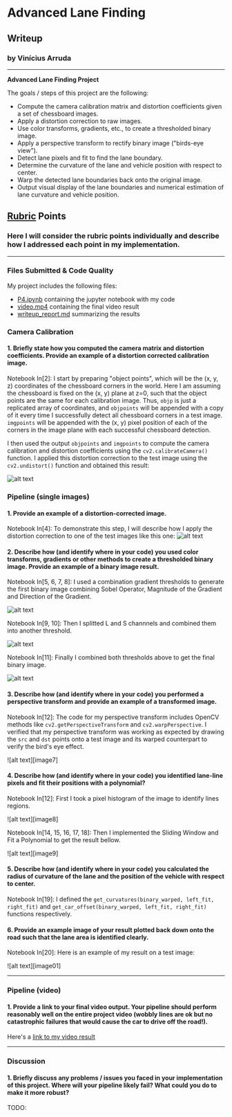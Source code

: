 # **Advanced Lane Finding** 

## Writeup

### by Vinícius Arruda

---

**Advanced Lane Finding Project**

The goals / steps of this project are the following:

* Compute the camera calibration matrix and distortion coefficients given a set of chessboard images.
* Apply a distortion correction to raw images.
* Use color transforms, gradients, etc., to create a thresholded binary image.
* Apply a perspective transform to rectify binary image ("birds-eye view").
* Detect lane pixels and fit to find the lane boundary.
* Determine the curvature of the lane and vehicle position with respect to center.
* Warp the detected lane boundaries back onto the original image.
* Output visual display of the lane boundaries and numerical estimation of lane curvature and vehicle position.

[//]: # (Image References)

[image1]: ./examples/image01.png "Example"
[image2]: ./examples/image02.jpg "Camera Calibration"
[image3]: ./examples/image03.jpg "Undistorted Image"
[image4]: ./examples/image04.jpg "Thresholds"
[image5]: ./examples/image05.jpg "LS Channels"
[image6]: ./examples/image06.jpg "Final Threshold"
[image6]: ./examples/image07.jpg "Bird's Eye"
[image6]: ./examples/image08.jpg "Histogram"
[image6]: ./examples/image09.jpg "Detected Lines"
[video1]: ./video.mp4 "Video"

## [Rubric](https://review.udacity.com/#!/rubrics/571/view) Points

### Here I will consider the rubric points individually and describe how I addressed each point in my implementation.  

---
### Files Submitted & Code Quality

My project includes the following files:
* [P4.ipynb](https://github.com/vippermaeglin/self-driven-car-nd/blob/master/P4%20-%20Advanced%20Lane%20Finding/P4.ipynb) containing the jupyter notebook with my code
* [video.mp4](https://github.com/vippermaeglin/self-driven-car-nd/blob/master/P4%20-%20Advanced%20Lane%20Finding/video.mp4) containing the final video result 
* [writeup_report.md](https://github.com/vippermaeglin/self-driven-car-nd/blob/master/P4%20-%20Advanced%20Lane%20Finding/writeup_report.md) summarizing the results

### Camera Calibration

#### 1. Briefly state how you computed the camera matrix and distortion coefficients. Provide an example of a distortion corrected calibration image.

Notebook In[2]: I start by preparing "object points", which will be the (x, y, z) coordinates of the chessboard corners in the world. Here I am assuming the chessboard is fixed on the (x, y) plane at z=0, such that the object points are the same for each calibration image.  Thus, `objp` is just a replicated array of coordinates, and `objpoints` will be appended with a copy of it every time I successfully detect all chessboard corners in a test image.  `imgpoints` will be appended with the (x, y) pixel position of each of the corners in the image plane with each successful chessboard detection.  

I then used the output `objpoints` and `imgpoints` to compute the camera calibration and distortion coefficients using the `cv2.calibrateCamera()` function.  I applied this distortion correction to the test image using the `cv2.undistort()` function and obtained this result: 

![alt text][image2]

### Pipeline (single images)

#### 1. Provide an example of a distortion-corrected image.

Notebook In[4]: To demonstrate this step, I will describe how I apply the distortion correction to one of the test images like this one:
![alt text][image3]

#### 2. Describe how (and identify where in your code) you used color transforms, gradients or other methods to create a thresholded binary image.  Provide an example of a binary image result.

Notebook In[5, 6, 7, 8]: I used a combination gradient thresholds to generate the first binary image combining Sobel Operator, Magnitude of the Gradient and Direction of the Gradient.

![alt text][image4]

Notebook In[9, 10]: Then I splitted L and S channnels and combined them into another threshold.

![alt text][image5]

Notebook In[11]: Finally I combined both thresholds above to get the final binary image.

![alt text][image6]

#### 3. Describe how (and identify where in your code) you performed a perspective transform and provide an example of a transformed image.

Notebook In[12]: The code for my perspective transform includes OpenCV methods like `cv2.getPerspectiveTransform` and  `cv2.warpPerspective`. I verified that my perspective transform was working as expected by drawing the `src` and `dst` points onto a test image and its warped counterpart to verify the bird's eye effect.

![alt text][image7]

#### 4. Describe how (and identify where in your code) you identified lane-line pixels and fit their positions with a polynomial?

Notebook In[12]: First I took a pixel histogram of the image to identify lines regions.

![alt text][image8]

Notebook In[14, 15, 16, 17, 18]: Then I implemented the Sliding Window and Fit a Polynomial to get the result bellow.

![alt text][image9]

#### 5. Describe how (and identify where in your code) you calculated the radius of curvature of the lane and the position of the vehicle with respect to center.

Notebook In[19]: I defined the `get_curvatures(binary_warped, left_fit, right_fit)` and `get_car_offset(binary_warped, left_fit, right_fit)` functions respectively.

#### 6. Provide an example image of your result plotted back down onto the road such that the lane area is identified clearly.

Notebook In[20]: Here is an example of my result on a test image:

![alt text][image01]

---

### Pipeline (video)

#### 1. Provide a link to your final video output.  Your pipeline should perform reasonably well on the entire project video (wobbly lines are ok but no catastrophic failures that would cause the car to drive off the road!).

Here's a [link to my video result](./video.mp4)

---

### Discussion

#### 1. Briefly discuss any problems / issues you faced in your implementation of this project.  Where will your pipeline likely fail?  What could you do to make it more robust?

TODO:
